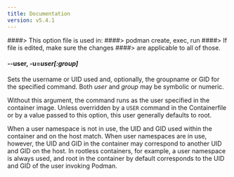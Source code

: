 ```yaml
---
title: Documentation
version: v5.4.1
---
```


####> This option file is used in:
####>   podman create, exec, run
####> If file is edited, make sure the changes
####> are applicable to all of those.
#### **--user**, **-u**=*user[\:group]*

Sets the username or UID used and, optionally, the groupname or GID for the specified command. Both *user* and *group* may be symbolic or numeric.

Without this argument, the command runs as the user specified in the container image. Unless overridden by a `USER` command in the Containerfile or by a value passed to this option, this user generally defaults to root.

When a user namespace is not in use, the UID and GID used within the container and on the host match. When user namespaces are in use, however, the UID and GID in the container may correspond to another UID and GID on the host. In rootless containers, for example, a user namespace is always used, and root in the container by default corresponds to the UID and GID of the user invoking Podman.
